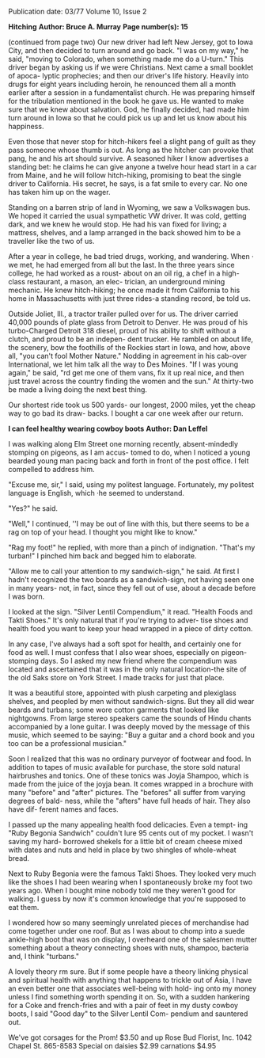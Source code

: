 Publication date: 03/77
Volume 10, Issue 2

**Hitching**
**Author: Bruce A. Murray**
**Page number(s): 15**

(continued from page two) 
Our new driver had left New 
Jersey, got to Iowa City, and then 
decided to turn around and go back. 
"I was on my way," he said, "moving 
to Colorado, when something made 
me do a U-turn." This driver began 
by asking us if we were Christians. 
Next came a small booklet of apoca-
lyptic prophecies; and then our 
driver's life history. Heavily into 
drugs for eight years including heroin, 
he renounced them all a month earlier 
after a session in a fundamentalist 
church. He was preparing himself for 
the tribulation mentioned in the book 
he gave us. He wanted to make sure 
that we knew about salvation. God, 
he finally decided, had made him turn 
around in Iowa so that he could pick 
us up and let us know about his 
happiness. 

Even those that never stop for 
hitch-hikers feel a slight pang of guilt 
as they pass someone whose thumb is 
out. As long as the hitcher can 
provoke that pang, he and his art 
should survive. A seasoned hiker I 
know advertises a standing bet: he 
claims he can give anyone a twelve 
hour head start in a car from Maine, 
and he will follow hitch-hiking, 
promising to beat the single driver to 
California. His secret, he says, is a fat 
smile to every car. No one has taken 
him up on the wager. 

Standing on a barren strip of land 
in Wyoming, we saw a Volkswagen 
bus. We hoped it carried the usual 
sympathetic VW driver. It was cold, 
getting dark, and we knew he would 
stop. He had his van fixed for living; 
a mattress, shelves, and a lamp 
arranged in the back showed him to 
be a traveller like the two of us. 

After a year in college, he bad tried 
drugs, working, and wandering. When 
· we met, he had emerged from all but 
the last. In the three years since 
college, he had worked as a roust-
about on an oil rig, a chef in a high-
class restaurant, a mason, an elec-
trician, an underground mining 
mechanic. He knew hitch-hiking; he 
once made it from California to his 
home in Massachusetts with just three 
rides-a standing record, be told us. 

Outside Joliet, Ill., a tractor trailer 
pulled over for us. The driver carried 
40,000 pounds of plate glass from 
Detroit to Denver. He was proud of 
his turbo-Charged Detroit 318 diesel, 
proud of his ability to shift without a 
clutch, and proud to be an indepen-
dent trucker. He rambled on about 
life, the scenery, bow the foothills of 
the Rockies start in Iowa, and how, 
above all, "you can't fool Mother 
Nature." Nodding in agreement in his 
cab-over International, we let him 
talk all the way to Des Moines. "If I 
was young again," be said, "rd get 
me one of them vans, fix it up real 
nice, and then just travel across the 
country finding the women and the 
sun." At thirty-two be made a living 
doing the next best thing. 

Our shortest ride took us 500 
yards- our longest, 2000 miles, yet 
the cheap way to go bad its draw-
backs. I bought a car one week after 
our return. 


**I can feel healthy wearing cowboy boots**
**Author: Dan Leffel**

I was walking along Elm Street one 
morning recently, absent-mindedly 
stomping on pigeons, as I am accus-
tomed to do, when I noticed a young 
bearded young man pacing back and 
forth in front of the post office. I felt 
compelled to address him. 

"Excuse me, sir," I said, using my 
politest language. Fortunately, my 
politest language is English, which ·he 
seemed to understand. 

"Yes?" he said. 

"Well," I continued, ''I may be out 
of line with this, but there seems to 
be a rag on top of your head. I 
thought you might like to know." 

"Rag my foot!" he replied, with 
more than a pinch of indignation. 
"That's my turban!" I pinched him 
back and begged him to elaborate. 

"Allow me to call your attention to 
my sandwich-sign," he said. At first I 
hadn't recognized the two boards as 
a sandwich-sign, not having seen one 
in many years- not, in fact, since 
they fell out of use, about a decade 
before I was born. 

I looked at the sign. "Silver Lentil 
Compendium," it read. "Health 
Foods and Takti Shoes." It's only 
natural that if you're trying to adver-
tise shoes and health food you want 
to keep your head wrapped in a piece 
of dirty cotton. 

In any case, I've always had a soft 
spot for health, and certainly one for 
food as well. I must confess that I 
also wear shoes, especially on pigeon-
stomping days. So I asked my new 
friend where the compendium was 
located and ascertained that it was in 
the only natural location-the site of 
the old Saks store on York Street. I 
made tracks for just that place. 

It was a beautiful store, appointed 
with plush carpeting and plexiglass 
shelves, and peopled by men without 
sandwich-signs. But they all did wear 
beards and turbans; some wore cotton 
garments that looked like nightgowns. 
From large stereo speakers came the 
sounds of Hindu chants accompanied 
by a lone guitar. I was deeply moved 
by the message of this music, which 
seemed to be saying: "Buy a guitar 
and a chord book and you too can be 
a professional musician." 

Soon I realized that this was no 
ordinary purveyor of footwear and 
food. In addition to tapes of music 
available for purchase, the store sold 
natural hairbrushes and tonics. One 
of these tonics was Joyja Shampoo, 
which is made from the juice of the 
joyja bean. It comes wrapped in a 
brochure with many "before" and 
"after" pictures. The "befores" all 
suffer from varying degrees of bald-
ness, while the "afters" have full 
heads of hair. They also have dif-
ferent names and faces. 


I passed up the many appealing 
health food delicacies. Even a tempt-
ing "Ruby Begonia Sandwich" 
couldn't lure 95 cents out of my 
pocket. I wasn't saving my hard-
borrowed shekels for a little bit of 
cream cheese mixed with dates and 
nuts and held in place by two shingles 
of whole-wheat bread. 

Next to Ruby Begonia were the 
famous Takti Shoes. They looked 
very much like the shoes I had been 
wearing when I spontaneously broke 
my foot two years ago. When I 
bought mine nobody told me they 
weren't good for walking. I guess by 
now it's common knowledge that 
you're supposed to eat them. 

I wondered how so many seemingly 
unrelated pieces of merchandise had 
come together under one roof. But as 
I was about to chomp into a suede 
ankle-high boot that was on display, I 
overheard one of the salesmen mutter 
something about a theory connecting 
shoes with nuts, shampoo, bacteria 
and, I think "turbans." 

A lovely theory rm sure. But if 
some people have a theory linking 
physical and spiritual health with 
anything that happens to trickle out 
of Asia, I have an even better one 
that associates well-being with hold-
ing onto my money unless I find 
something worth spending it on. So, 
with a sudden hankering for a Coke 
and french-fries and with a pair of 
feet in my dusty cowboy boots, I said 
"Good day" to the Silver Lentil Com-
pendium and sauntered out. 


We've got corsages 
for the Prom! 
$3.50 and up 
Rose Bud Florist, Inc. 
1042 Chapel St. 
865-8583 
Special on daisies $2.99 
carnations $4.95